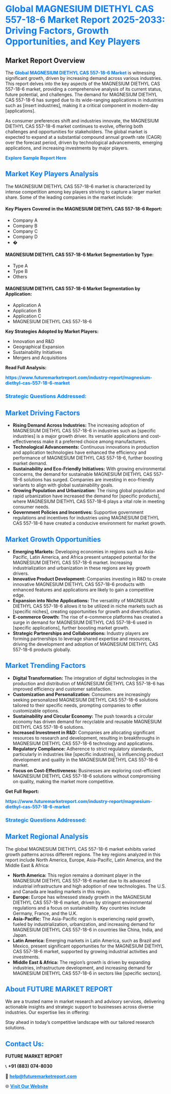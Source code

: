 <h1 style="color: #007BFF;">Global MAGNESIUM DIETHYL CAS 557-18-6 Market Report 2025-2033: Driving Factors, Growth Opportunities, and Key Players</h1>

<section id="overview">
<h2>Market Report Overview</h2>
<p>The <a href="https://www.futuremarketreport.com/industry-report/magnesium-diethyl-cas-557-18-6-market" style="color: #007BFF; text-decoration: none;"><strong>Global MAGNESIUM DIETHYL CAS 557-18-6 Market</strong></a> is witnessing significant growth, driven by increasing demand across various industries. This report delves into the key aspects of the MAGNESIUM DIETHYL CAS 557-18-6 market, providing a comprehensive analysis of its current status, future potential, and challenges. The demand for MAGNESIUM DIETHYL CAS 557-18-6 has surged due to its wide-ranging applications in industries such as [insert industries], making it a critical component in modern-day [applications].</p>
<p>As consumer preferences shift and industries innovate, the MAGNESIUM DIETHYL CAS 557-18-6 market continues to evolve, offering both challenges and opportunities for stakeholders. The global market is expected to expand at a substantial compound annual growth rate (CAGR) over the forecast period, driven by technological advancements, emerging applications, and increasing investments by major players.</p>
</section>

<section id="overview">
<p><a href="https://www.futuremarketreport.com/request-sample/reportId=112201" style="color: #007BFF; text-decoration: none;"><strong>Explore Sample Report Here</strong></a></p>
</section>

<section id="key-players">
<h2 style="color: #007BFF;">Market Key Players Analysis</h2>
<p>The MAGNESIUM DIETHYL CAS 557-18-6 market is characterized by intense competition among key players striving to capture a larger market share. Some of the leading companies in the market include:</p>
<h4>Key Players Covered in the MAGNESIUM DIETHYL CAS 557-18-6 Report:</h4>
<ul><li>Company A</li><li>Company B</li><li>Company C</li><li>Company D</li><li>�</li></ul>
<h4>MAGNESIUM DIETHYL CAS 557-18-6 Market Segmentation by Type:</h4>
<ul><li>Type A</li><li>Type B</li><li>Others</li></ul>

<h4>MAGNESIUM DIETHYL CAS 557-18-6 Market Segmentation by Application:</h4>
<ul><li>Application A</li><li>Application B</li><li>Application C</li><li>MAGNESIUM DIETHYL CAS 557-18-6</li></ul>
<p><strong>Key Strategies Adopted by Market Players:</strong></p>
<ul>
<li>Innovation and R&D</li>
<li>Geographical Expansion</li>
<li>Sustainability Initiatives</li>
<li>Mergers and Acquisitions</li>
</ul>
</section>

<section>
<p><strong>Read Full Analysis: </strong></p><a href="https://www.futuremarketreport.com/industry-report/magnesium-diethyl-cas-557-18-6-market" style="color: #007BFF; text-decoration: none;"><strong>https://www.futuremarketreport.com/industry-report/magnesium-diethyl-cas-557-18-6-market</strong></a>
<h3 style="color: #007BFF;">Strategic Questions Addressed:</h3>
</section>

<section id="driving-factors">
<h2 style="color: #007BFF;">Market Driving Factors</h2>
<ul>
<li><strong>Rising Demand Across Industries:</strong> The increasing adoption of MAGNESIUM DIETHYL CAS 557-18-6 in industries such as [specific industries] is a major growth driver. Its versatile applications and cost-effectiveness make it a preferred choice among manufacturers.</li>
<li><strong>Technological Advancements:</strong> Continuous innovations in production and application technologies have enhanced the efficiency and performance of MAGNESIUM DIETHYL CAS 557-18-6, further boosting market demand.</li>
<li><strong>Sustainability and Eco-Friendly Initiatives:</strong> With growing environmental concerns, the demand for sustainable MAGNESIUM DIETHYL CAS 557-18-6 solutions has surged. Companies are investing in eco-friendly variants to align with global sustainability goals.</li>
<li><strong>Growing Population and Urbanization:</strong> The rising global population and rapid urbanization have increased the demand for [specific products], where MAGNESIUM DIETHYL CAS 557-18-6 plays a vital role in meeting consumer needs.</li>
<li><strong>Government Policies and Incentives:</strong> Supportive government regulations and incentives for industries using MAGNESIUM DIETHYL CAS 557-18-6 have created a conducive environment for market growth.</li>
</ul>
</section>

<section id="growth-opportunities">
<h2 style="color: #007BFF;">Market Growth Opportunities</h2>
<ul>
<li><strong>Emerging Markets:</strong> Developing economies in regions such as Asia-Pacific, Latin America, and Africa present untapped potential for the MAGNESIUM DIETHYL CAS 557-18-6 market. Increasing industrialization and urbanization in these regions are key growth drivers.</li>
<li><strong>Innovative Product Development:</strong> Companies investing in R&D to create innovative MAGNESIUM DIETHYL CAS 557-18-6 products with enhanced features and applications are likely to gain a competitive edge.</li>
<li><strong>Expansion into Niche Applications:</strong> The versatility of MAGNESIUM DIETHYL CAS 557-18-6 allows it to be utilized in niche markets such as [specific niches], creating opportunities for growth and diversification.</li>
<li><strong>E-commerce Growth:</strong> The rise of e-commerce platforms has created a surge in demand for MAGNESIUM DIETHYL CAS 557-18-6 used in [specific applications], further boosting market growth.</li>
<li><strong>Strategic Partnerships and Collaborations:</strong> Industry players are forming partnerships to leverage shared expertise and resources, driving the development and adoption of MAGNESIUM DIETHYL CAS 557-18-6 products globally.</li>
</ul>
</section>

<section id="trending-factors">
<h2 style="color: #007BFF;">Market Trending Factors</h2>
<ul>
<li><strong>Digital Transformation:</strong> The integration of digital technologies in the production and distribution of MAGNESIUM DIETHYL CAS 557-18-6 has improved efficiency and customer satisfaction.</li>
<li><strong>Customization and Personalization:</strong> Consumers are increasingly seeking personalized MAGNESIUM DIETHYL CAS 557-18-6 solutions tailored to their specific needs, prompting companies to offer customizable options.</li>
<li><strong>Sustainability and Circular Economy:</strong> The push towards a circular economy has driven demand for recyclable and reusable MAGNESIUM DIETHYL CAS 557-18-6 solutions.</li>
<li><strong>Increased Investment in R&D:</strong> Companies are allocating significant resources to research and development, resulting in breakthroughs in MAGNESIUM DIETHYL CAS 557-18-6 technology and applications.</li>
<li><strong>Regulatory Compliance:</strong> Adherence to strict regulatory standards, particularly in industries like [specific industries], is influencing product development and quality in the MAGNESIUM DIETHYL CAS 557-18-6 market.</li>
<li><strong>Focus on Cost-Effectiveness:</strong> Businesses are exploring cost-efficient MAGNESIUM DIETHYL CAS 557-18-6 solutions without compromising on quality, making the market more competitive.</li>
</ul>
</section>

<section>
<p><strong>Get Full Report: </strong></p><a href="https://www.futuremarketreport.com/industry-report/magnesium-diethyl-cas-557-18-6-market" style="color: #007BFF; text-decoration: none;"><strong>https://www.futuremarketreport.com/industry-report/magnesium-diethyl-cas-557-18-6-market</strong></a>
<h3 style="color: #007BFF;">Strategic Questions Addressed:</h3>
</section>


<section id="regional-analysis">
<h2 style="color: #007BFF;">Market Regional Analysis</h2>
<p>The global MAGNESIUM DIETHYL CAS 557-18-6 market exhibits varied growth patterns across different regions. The key regions analyzed in this report include North America, Europe, Asia-Pacific, Latin America, and the Middle East & Africa:</p>
<ul>
<li><strong>North America:</strong> This region remains a dominant player in the MAGNESIUM DIETHYL CAS 557-18-6 market due to its advanced industrial infrastructure and high adoption of new technologies. The U.S. and Canada are leading markets in this region.</li>
<li><strong>Europe:</strong> Europe has witnessed steady growth in the MAGNESIUM DIETHYL CAS 557-18-6 market, driven by stringent environmental regulations and a focus on sustainability. Key countries include Germany, France, and the U.K.</li>
<li><strong>Asia-Pacific:</strong> The Asia-Pacific region is experiencing rapid growth, fueled by industrialization, urbanization, and increasing demand for MAGNESIUM DIETHYL CAS 557-18-6 in countries like China, India, and Japan.</li>
<li><strong>Latin America:</strong> Emerging markets in Latin America, such as Brazil and Mexico, present significant opportunities for the MAGNESIUM DIETHYL CAS 557-18-6 market, supported by growing industrial activities and investments.</li>
<li><strong>Middle East & Africa:</strong> The region’s growth is driven by expanding industries, infrastructure development, and increasing demand for MAGNESIUM DIETHYL CAS 557-18-6 in sectors like [specific sectors].</li>
</ul>
</section>

<footer>
<h2 style="color: #007BFF;">About FUTURE MARKET REPORT</h2>
<p>We are a trusted name in market research and advisory services, delivering actionable insights and strategic support to businesses across diverse industries. Our expertise lies in offering:</p>

<p>Stay ahead in today’s competitive landscape with our tailored research solutions.</p>

<h2 style="color: #007BFF;">Contact Us:</h2>
<p><strong>FUTURE MARKET REPORT</strong></p>
<p>📞 <strong>+91 (883) 074-8030</strong></p>
<p>📧 <strong><a href="mailto:help@futuremarketreport.com" style="color: #007BFF;">help@futuremarketreport.com</a></strong></p>
<p>🌐 <strong><a href="https://www.futuremarketreport.com/" style="color: #007BFF;">Visit Our Website</a></strong></p>
</footer>